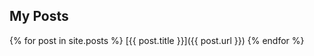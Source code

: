 ## My Posts


  {% for post in site.posts %}
      [{{ post.title }}]({{ post.url }})
  {% endfor %}

